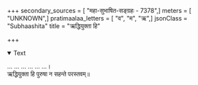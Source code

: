 +++
secondary_sources = [ "महा-सुभाषित-सङ्ग्रहः - 7378",]
meters = [ "UNKNOWN",]
pratimaalaa_letters = [ "व", "म", "ऋ",]
jsonClass = "Subhaashita"
title = "ऋद्धियुक्ता हि"

+++

<details open><summary>Text</summary>

... ... ... ... ... ...।  
ऋद्धियुक्ता हि पुरुषा न सहन्ते परस्तवम्॥
</details>
